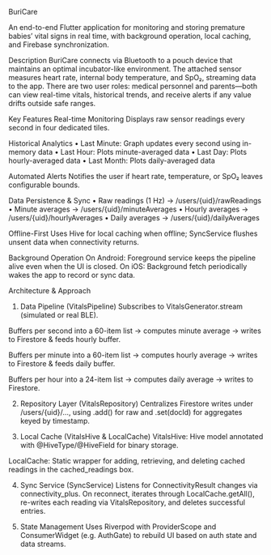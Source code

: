 BuriCare

An end-to-end Flutter application for monitoring and storing premature babies’ vital signs in real time, with background operation, local caching, and Firebase synchronization.

Description
BuriCare connects via Bluetooth to a pouch device that maintains an optimal incubator-like environment. The attached sensor measures heart rate, internal body temperature, and SpO₂, streaming data to the app. There are two user roles: medical personnel and parents—both can view real-time vitals, historical trends, and receive alerts if any value drifts outside safe ranges.

Key Features
Real-time Monitoring
Displays raw sensor readings every second in four dedicated tiles.

Historical Analytics
• Last Minute: Graph updates every second using in-memory data
• Last Hour: Plots minute-averaged data
• Last Day: Plots hourly-averaged data
• Last Month: Plots daily-averaged data

Automated Alerts
Notifies the user if heart rate, temperature, or SpO₂ leaves configurable bounds.

Data Persistence & Sync
• Raw readings (1 Hz) → /users/{uid}/rawReadings
• Minute averages → /users/{uid}/minuteAverages
• Hourly averages → /users/{uid}/hourlyAverages
• Daily averages → /users/{uid}/dailyAverages

Offline-First
Uses Hive for local caching when offline; SyncService flushes unsent data when connectivity returns.

Background Operation
On Android: Foreground service keeps the pipeline alive even when the UI is closed.
On iOS: Background fetch periodically wakes the app to record or sync data.

Architecture & Approach
1. Data Pipeline (VitalsPipeline)
Subscribes to VitalsGenerator.stream (simulated or real BLE).

Buffers per second into a 60-item list → computes minute average → writes to Firestore & feeds hourly buffer.

Buffers per minute into a 60-item list → computes hourly average → writes to Firestore & feeds daily buffer.

Buffers per hour into a 24-item list → computes daily average → writes to Firestore.

2. Repository Layer (VitalsRepository)
Centralizes Firestore writes under /users/{uid}/…, using .add() for raw and .set(docId) for aggregates keyed by timestamp.

3. Local Cache (VitalsHive & LocalCache)
VitalsHive: Hive model annotated with @HiveType/@HiveField for binary storage.

LocalCache: Static wrapper for adding, retrieving, and deleting cached readings in the cached_readings box.

4. Sync Service (SyncService)
Listens for ConnectivityResult changes via connectivity_plus. On reconnect, iterates through LocalCache.getAll(), re-writes each reading via VitalsRepository, and deletes successful entries.

5. State Management
Uses Riverpod with ProviderScope and ConsumerWidget (e.g. AuthGate) to rebuild UI based on auth state and data streams.
